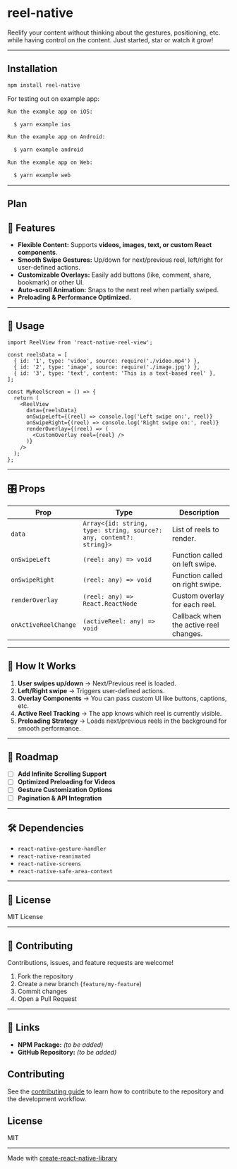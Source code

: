 # reel-native

Reelify your content without thinking about the gestures, positioning, etc. while having control on the content. Just started, star or watch it grow!

---

## Installation

```sh
npm install reel-native
```

For testing out on example app:

```sh
Run the example app on iOS:

  $ yarn example ios

Run the example app on Android:

  $ yarn example android

Run the example app on Web:

  $ yarn example web
```

---

## Plan

## 🚀 Features
- **Flexible Content:** Supports **videos, images, text, or custom React components**.
- **Smooth Swipe Gestures:** Up/down for next/previous reel, left/right for user-defined actions.
- **Customizable Overlays:** Easily add buttons (like, comment, share, bookmark) or other UI.
- **Auto-scroll Animation:** Snaps to the next reel when partially swiped.
- **Preloading & Performance Optimized.**


---

## 🔧 Usage
```tsx
import ReelView from 'react-native-reel-view';

const reelsData = [
  { id: '1', type: 'video', source: require('./video.mp4') },
  { id: '2', type: 'image', source: require('./image.jpg') },
  { id: '3', type: 'text', content: 'This is a text-based reel' },
];

const MyReelScreen = () => {
  return (
    <ReelView
      data={reelsData}
      onSwipeLeft={(reel) => console.log('Left swipe on:', reel)}
      onSwipeRight={(reel) => console.log('Right swipe on:', reel)}
      renderOverlay={(reel) => (
        <CustomOverlay reel={reel} />
      )}
    />
  );
};
```

---

## 🎛 Props

| Prop | Type | Description |
|------|------|-------------|
| `data` | `Array<{id: string, type: string, source?: any, content?: string}>` | List of reels to render. |
| `onSwipeLeft` | `(reel: any) => void` | Function called on left swipe. |
| `onSwipeRight` | `(reel: any) => void` | Function called on right swipe. |
| `renderOverlay` | `(reel: any) => React.ReactNode` | Custom overlay for each reel. |
| `onActiveReelChange` | `(activeReel: any) => void` | Callback when the active reel changes. |

---

## 🔄 How It Works
1. **User swipes up/down** → Next/Previous reel is loaded.
2. **Left/Right swipe** → Triggers user-defined actions.
3. **Overlay Components** → You can pass custom UI like buttons, captions, etc.
4. **Active Reel Tracking** → The app knows which reel is currently visible.
5. **Preloading Strategy** → Loads next/previous reels in the background for smooth performance.

---

## 🚀 Roadmap
- [ ] **Add Infinite Scrolling Support**
- [ ] **Optimized Preloading for Videos**
- [ ] **Gesture Customization Options**
- [ ] **Pagination & API Integration**

---

## 🛠 Dependencies
- `react-native-gesture-handler`
- `react-native-reanimated`
- `react-native-screens`
- `react-native-safe-area-context`

---

## 📜 License
MIT License

---

## 🤝 Contributing
Contributions, issues, and feature requests are welcome!

1. Fork the repository
2. Create a new branch (`feature/my-feature`)
3. Commit changes
4. Open a Pull Request

---

## 🔗 Links
- **NPM Package:** _(to be added)_
- **GitHub Repository:** _(to be added)_


## Contributing

See the [contributing guide](CONTRIBUTING.md) to learn how to contribute to the repository and the development workflow.

## License

MIT

---

Made with [create-react-native-library](https://github.com/callstack/react-native-builder-bob)
